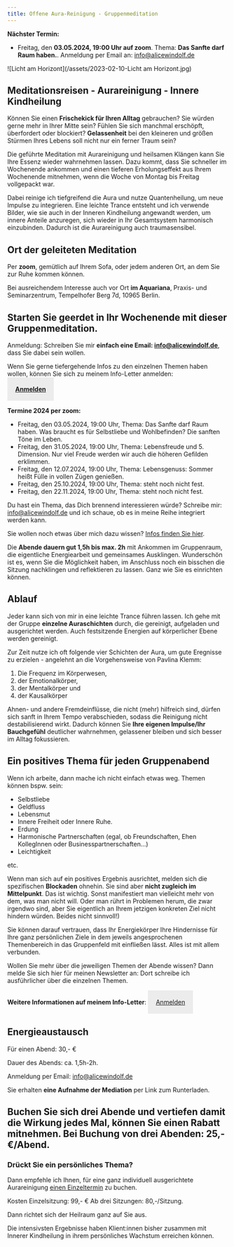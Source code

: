```yaml
---
title: Offene Aura-Reinigung - Gruppenmeditation
---
```


**Nächster Termin:**  
- Freitag, den **03.05.2024, 19:00 Uhr auf zoom**. Thema: **Das Sanfte darf Raum haben.**. Anmeldung per Email an: info@alicewindolf.de

![Licht am Horizont](/assets/2023-02-10-Licht am Horizont.jpg)

## Meditationsreisen - Aurareinigung - Innere Kindheilung
Können Sie einen **Frischekick für Ihren Alltag** gebrauchen? Sie würden gerne mehr in Ihrer Mitte sein? Fühlen Sie sich manchmal erschöpft, überfordert oder blockiert? **Gelassenheit** bei den kleineren und größen Stürmen Ihres Lebens soll nicht nur ein ferner Traum sein?

Die geführte Meditation mit Aurareinigung und heilsamen Klängen kann Sie Ihre Essenz wieder wahrnehmen lassen. Dazu kommt, dass Sie schneller im Wochenende ankommen und einen tieferen Erholungseffekt aus Ihrem Wochenende mitnehmen, wenn die Woche von Montag bis Freitag vollgepackt war. 

Dabei reinige ich tiefgreifend die Aura und nutze Quantenheilung, um neue Impulse zu integrieren. Eine leichte Trance entsteht und ich verwende Bilder, wie sie auch in der Inneren Kindheilung angewandt werden, um innere Anteile anzuregen, sich wieder in Ihr Gesamtsystem harmonisch einzubinden. Dadurch ist die Aurareinigung auch traumasensibel. 

## Ort der geleiteten Meditation 
Per **zoom**, gemütlich auf Ihrem Sofa, oder jedem anderen Ort, an dem Sie zur Ruhe kommen können. 

Bei ausreichendem Interesse auch vor Ort **im Aquariana**, Praxis- und Seminarzentrum, Tempelhofer Berg 7d, 10965 Berlin. 


## Starten Sie geerdet in Ihr Wochenende mit dieser Gruppenmeditation. 

Anmeldung: Schreiben Sie mir **einfach eine Email: info@alicewindolf.de**, dass Sie dabei sein wollen. 

Wenn Sie gerne tiefergehende Infos zu den einzelnen Themen haben wollen, können Sie sich zu meinem Info-Letter anmelden:  
<span style='display:inline-block;padding:18px;background:#ececec'>
**[Anmelden](/2021/04/21/Landingspage-Newsletteranmeldung.html)**
</span>

**Termine 2024 per zoom:**
- Freitag, den 03.05.2024, 19:00 Uhr, Thema: Das Sanfte darf Raum haben. Was braucht es für Selbstliebe und Wohlbefinden? Die sanften Töne im Leben. 
- Freitag, den 31.05.2024, 19:00 Uhr, Thema: Lebensfreude und 5. Dimension. Nur viel Freude werden wir auch die höheren Gefilden erklimmen.  
- Freitag, den 12.07.2024, 19:00 Uhr, Thema: Lebensgenuss: Sommer heißt Fülle in vollen Zügen genießen. 
- Freitag, den 25.10.2024, 19:00 Uhr, Thema: steht noch nicht fest.
- Freitag, den 22.11.2024, 19:00 Uhr, Thema: steht noch nicht fest. 

Du hast ein Thema, das Dich brennend interessieren würde? Schreibe mir: info@alicewindolf.de und ich schaue, ob es in meine Reihe integriert werden kann. 

Sie wollen noch etwas über mich dazu wissen? [Infos finden Sie hier](/about/). 

Die **Abende dauern gut 1,5h bis max. 2h** mit Ankommen im Gruppenraum, die eigentliche Energiearbeit und gemeinsames Ausklingen. Wunderschön ist es, wenn Sie die Möglichkeit haben, im Anschluss noch ein bisschen die Sitzung nachklingen und reflektieren zu lassen. Ganz wie Sie es einrichten können.  

## Ablauf
Jeder kann sich von mir in eine leichte Trance führen lassen. Ich gehe mit der Gruppe **einzelne Auraschichten** durch, die gereinigt, aufgeladen und ausgerichtet werden. Auch festsitzende Energien auf körperlicher Ebene werden gereinigt. 

Zur Zeit nutze ich oft folgende vier Schichten der Aura, um gute Eregnisse zu erzielen - angelehnt an die Vorgehensweise von Pavlina Klemm: 
1. Die Frequenz im Körperwesen, 
2. der Emotionalkörper, 
3. der Mentalkörper und 
4. der Kausalkörper 

Ahnen- und andere Fremdeinflüsse, die nicht (mehr) hilfreich sind, dürfen sich sanft in Ihrem Tempo verabschieden, sodass die Reinigung nicht destabilisierend wirkt. Dadurch können Sie **Ihre eigenen Impulse/Ihr Bauchgefühl** deutlicher wahrnehmen, gelassener bleiben und sich besser im Alltag fokussieren.  

## Ein positives Thema für jeden Gruppenabend
Wenn ich arbeite, dann mache ich nicht einfach etwas weg. Themen können bspw. sein: 
- Selbstliebe 
- Geldfluss 
- Lebensmut
- Innere Freiheit oder Innere Ruhe.
- Erdung
- Harmonische Partnerschaften (egal, ob Freundschaften, Ehen KollegInnen oder Businesspartnerschaften...)
- Leichtigkeit

etc.  

Wenn man sich auf ein positives Ergebnis ausrichtet, melden sich die spezifischen **Blockaden**  ohnehin. Sie sind aber **nicht zugleich im Mittelpunkt**. Das ist wichtig. Sonst manifestiert man vielleicht mehr von dem, was man nicht will. Oder man rührt in Problemen herum, die zwar irgendwo sind, aber Sie eigentlich an Ihrem jetzigen konkreten Ziel nicht hindern würden. Beides nicht sinnvoll!) 

Sie können darauf vertrauen, dass Ihr Energiekörper Ihre Hindernisse für Ihre ganz persönlichen Ziele in dem jeweils angesprochenen Themenbereich in das Gruppenfeld mit einfließen lässt. Alles ist mit allem verbunden. 

Wollen Sie mehr über die jeweiligen Themen der Abende wissen? Dann melde Sie sich hier für meinen Newsletter an: Dort schreibe ich ausführlicher über die einzelnen Themen.  

**Weitere Informationen auf meinem Info-Letter**: 
<span style='display:inline-block;padding:18px;background:#ececec'>
[Anmelden](/2021/04/21/Landingspage-Newsletteranmeldung.html)
</span>

## Energieaustausch
Für einen Abend: 30,- €

Dauer des Abends: ca. 1,5h-2h. 

Anmeldung per Email: info@alicewindolf.de

Sie erhalten **eine Aufnahme der Mediation** per Link zum Runterladen. 

Buchen Sie sich drei Abende und vertiefen damit die Wirkung jedes Mal, können Sie einen Rabatt mitnehmen. Bei Buchung von drei Abenden: 25,-€/Abend. 
---


### Drückt Sie ein persönliches Thema? 
Dann empfehle ich Ihnen, für eine ganz individuell ausgerichtete Aurareinigung [einen Einzeltermin](/2021/03/19/Einzelsitzungen.html) zu buchen. 

Kosten 
Einzelsitzung: 99,- €
Ab drei Sitzungen: 80,-/Sitzung.

Dann richtet sich der Heilraum ganz auf Sie aus. 

Die intensivsten Ergebnisse haben Klient:innen bisher zusammen mit Innerer Kindheilung in ihrem persönliches Wachstum erreichen können. 

